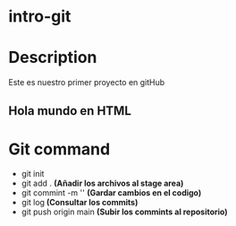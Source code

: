 # intro-git

# Description

Este es nuestro primer proyecto en gitHub

<h2>Hola mundo en HTML</h2>

# Git command

<ul>
    <Li>git init</li>
    <Li>git add . <strong> (Añadir los archivos al stage area)</strong></li>
    <Li>git commint -m '' <strong>(Gardar cambios en el codigo)</strong></li>
    <Li>git log<strong> (Consultar los commits)</strong></li>
    <Li>git push origin main <strong>(Subir los commints al repositorio)</strong></li>

</ul>